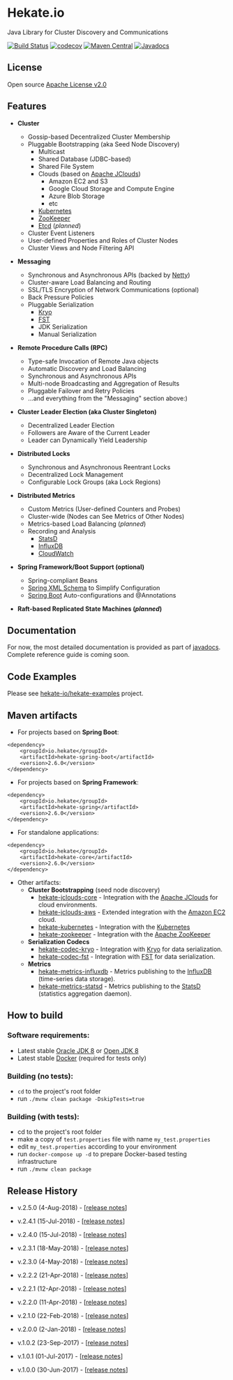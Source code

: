# Hekate.io

Java Library for Cluster Discovery and Communications

[![Build Status](https://travis-ci.org/hekate-io/hekate.svg?branch=master)](https://travis-ci.org/hekate-io/hekate)
[![codecov](https://codecov.io/gh/hekate-io/hekate/branch/master/graph/badge.svg)](https://codecov.io/gh/hekate-io/hekate)
[![Maven Central](https://maven-badges.herokuapp.com/maven-central/io.hekate/hekate-all/badge.svg)](https://search.maven.org/#search|ga|1|io.hekate)
[![Javadocs](http://javadoc.io/badge/io.hekate/hekate-all.svg)](http://javadoc.io/doc/io.hekate/hekate-all)

## License
Open source [Apache License v2.0](http://www.apache.org/licenses/)  

## Features

- **Cluster**
    - Gossip-based Decentralized Cluster Membership
    - Pluggable Bootstrapping (aka Seed Node Discovery)
        - Multicast
        - Shared Database (JDBC-based)
        - Shared File System
        - Clouds (based on [Apache JClouds](https://jclouds.apache.org))
            - Amazon EC2 and S3
            - Google Cloud Storage and Compute Engine
            - Azure Blob Storage
            - etc
        - [Kubernetes](https://kubernetes.io)    
        - [ZooKeeper](https://zookeeper.apache.org)
        - [Etcd](https://github.com/coreos/etcd) (_planned_)
    - Cluster Event Listeners    
    - User-defined Properties and Roles of Cluster Nodes
    - Cluster Views and Node Filtering API
    
- **Messaging**
    - Synchronous and Asynchronous APIs (backed by [Netty](https://netty.io))
    - Cluster-aware Load Balancing and Routing
    - SSL/TLS Encryption of Network Communications (optional)
    - Back Pressure Policies
    - Pluggable Serialization
        - [Kryo](https://github.com/EsotericSoftware/kryo)
        - [FST](https://github.com/RuedigerMoeller/fast-serialization)
        - JDK Serialization
        - Manual Serialization
        
- **Remote Procedure Calls (RPC)**
    - Type-safe Invocation of Remote Java objects
    - Automatic Discovery and Load Balancing
    - Synchronous and Asynchronous APIs
    - Multi-node Broadcasting and Aggregation of Results
    - Pluggable Failover and Retry Policies
    - ...and everything from the "Messaging" section above:)
    
- **Cluster Leader Election (aka Cluster Singleton)**
    - Decentralized Leader Election
    - Followers are Aware of the Current Leader
    - Leader can Dynamically Yield Leadership

- **Distributed Locks**
    - Synchronous and Asynchronous Reentrant Locks
    - Decentralized Lock Management
    - Configurable Lock Groups (aka Lock Regions)

- **Distributed Metrics**
    - Custom Metrics (User-defined Counters and Probes)
    - Cluster-wide (Nodes can See Metrics of Other Nodes)
    - Metrics-based Load Balancing (_planned_)
    - Recording and Analysis
        - [StatsD](https://github.com/etsy/statsd)
        - [InfluxDB](https://www.influxdata.com/time-series-platform/influxdb/)
        - [CloudWatch](https://aws.amazon.com/cloudwatch/) 
                
- **Spring Framework/Boot Support (optional)**
    - Spring-compliant Beans
    - [Spring XML Schema](https://docs.spring.io/spring/docs/4.3.x/spring-framework-reference/html/xsd-configuration.html) 
      to Simplify Configuration
    - [Spring Boot](https://spring.io/projects/spring-boot) Auto-configurations and @Annotations

- **Raft-based Replicated State Machines (_planned_)**


## Documentation

For now, the most detailed documentation is provided as part of [javadocs](http://javadoc.io/doc/io.hekate/hekate-all/). 
Complete reference guide is coming soon.

## Code Examples

Please see [hekate-io/hekate-examples](https://github.com/hekate-io/hekate-examples) project.

## Maven artifacts

 * For projects based on **Spring Boot**:
```
<dependency>
    <groupId>io.hekate</groupId>
    <artifactId>hekate-spring-boot</artifactId>
    <version>2.6.0</version>
</dependency>
```

 * For projects based on **Spring Framework**:
```
<dependency>
    <groupId>io.hekate</groupId>
    <artifactId>hekate-spring</artifactId>
    <version>2.6.0</version>
</dependency>
```

 * For standalone applications:
```
<dependency>
    <groupId>io.hekate</groupId>
    <artifactId>hekate-core</artifactId>
    <version>2.6.0</version>
</dependency>
```

 * Other artifacts:
    - **Cluster Bootstrapping** (seed node discovery)
        - [hekate-jclouds-core](hekate-jclouds-core/) - Integration with the [Apache JClouds](https://jclouds.apache.org) 
          for cloud environments.
        - [hekate-jclouds-aws](hekate-jclouds-aws/) - Extended integration with the [Amazon EC2](https://aws.amazon.com) cloud.
        - [hekate-kubernetes](hekate-kubernetes/) - Integration with the [Kubernetes](https://kubernetes.io) 
        - [hekate-zookeeper](hekate-zookeeper/) - Integration with the [Apache ZooKeeper](https://zookeeper.apache.org) 
    - **Serialization Codecs**
        - [hekate-codec-kryo](hekate-codec-kryo/README.md) - Integration with [Kryo](https://github.com/EsotericSoftware/kryo) for data 
          serialization.
        - [hekate-codec-fst](hekate-codec-fst/README.md) - Integration with [FST](https://github.com/RuedigerMoeller/fast-serialization) for 
          data serialization.
    - **Metrics**
        - [hekate-metrics-influxdb](hekate-metrics-influxdb/) - Metrics publishing to the [InfluxDB](https://www.influxdata.com) 
          (time-series data storage).
        - [hekate-metrics-statsd](hekate-metrics-statsd/) - Metrics publishing to the [StatsD](https://github.com/etsy/statsd) 
          (statistics aggregation daemon). 

## How to build

### Software requirements:

 - Latest stable [Oracle JDK 8](http://www.oracle.com/technetwork/java/) or [Open JDK 8](http://openjdk.java.net/)
 - Latest stable [Docker](https://www.docker.com) (required for tests only)


### Building (no tests):

 - `cd` to the project's root folder
 - run `./mvnw clean package -DskipTests=true`
 
### Building (with tests):
 
  - cd to the project's root folder
  - make a copy of `test.properties` file with name `my_test.properties`
  - edit `my_test.properties` according to your environment
  - run `docker-compose up -d` to prepare Docker-based testing infrastructure
  - run `./mvnw clean package`
  
## Release History

 - v.2.5.0 (4-Aug-2018) - [[release notes](https://github.com/hekate-io/hekate/releases/tag/v.2.5.0)]

 - v.2.4.1 (15-Jul-2018) - [[release notes](https://github.com/hekate-io/hekate/releases/tag/v.2.4.1)]

 - v.2.4.0 (15-Jul-2018) - [[release notes](https://github.com/hekate-io/hekate/releases/tag/v.2.4.0)]

 - v.2.3.1 (18-May-2018) - [[release notes](https://github.com/hekate-io/hekate/releases/tag/v.2.3.1)]

 - v.2.3.0 (4-May-2018) - [[release notes](https://github.com/hekate-io/hekate/releases/tag/v.2.3.0)]

 - v.2.2.2 (21-Apr-2018) - [[release notes](https://github.com/hekate-io/hekate/releases/tag/v.2.2.2)]

 - v.2.2.1 (12-Apr-2018) - [[release notes](https://github.com/hekate-io/hekate/releases/tag/v.2.2.1)]

 - v.2.2.0 (11-Apr-2018) - [[release notes](https://github.com/hekate-io/hekate/releases/tag/v.2.2.0)]

 - v.2.1.0 (22-Feb-2018) - [[release notes](https://github.com/hekate-io/hekate/releases/tag/v.2.1.0)]

 - v.2.0.0 (2-Jan-2018) - [[release notes](https://github.com/hekate-io/hekate/releases/tag/v.2.0.0)]

 - v.1.0.2 (23-Sep-2017) - [[release notes](https://github.com/hekate-io/hekate/releases/tag/v.1.0.2)]

 - v.1.0.1 (01-Jul-2017) - [[release notes](https://github.com/hekate-io/hekate/releases/tag/v.1.0.1)]

 - v.1.0.0 (30-Jun-2017) - [[release notes](https://github.com/hekate-io/hekate/releases/tag/v.1.0.0)]
